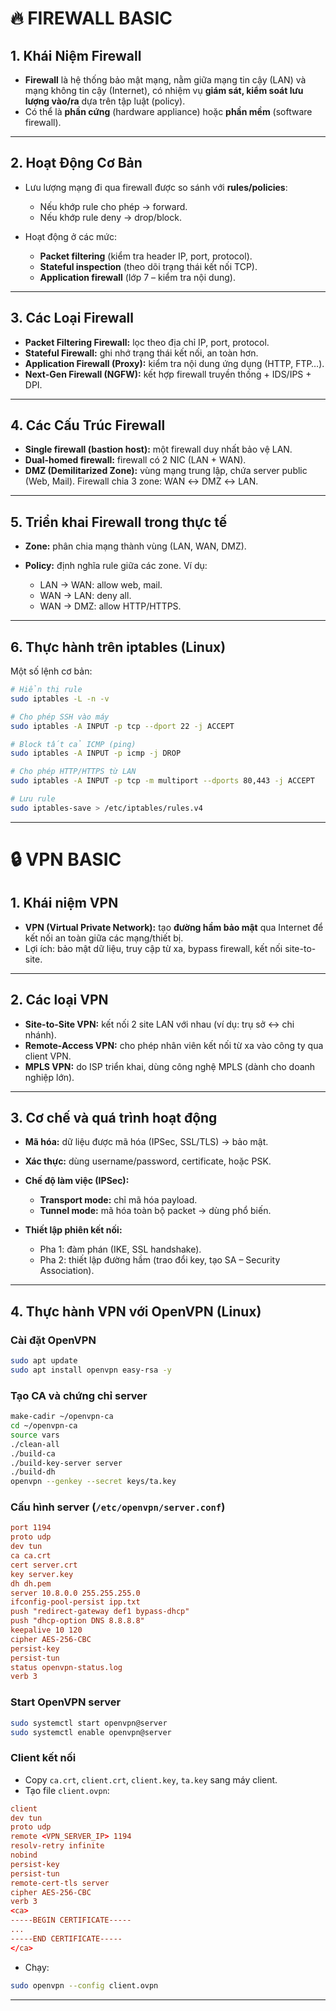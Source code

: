 # 🔥 FIREWALL BASIC

## 1. Khái Niệm Firewall

* **Firewall** là hệ thống bảo mật mạng, nằm giữa mạng tin cậy (LAN) và mạng không tin cậy (Internet), có nhiệm vụ **giám sát, kiểm soát lưu lượng vào/ra** dựa trên tập luật (policy).
* Có thể là **phần cứng** (hardware appliance) hoặc **phần mềm** (software firewall).

---

## 2. Hoạt Động Cơ Bản

* Lưu lượng mạng đi qua firewall được so sánh với **rules/policies**:

  * Nếu khớp rule cho phép → forward.
  * Nếu khớp rule deny → drop/block.
* Hoạt động ở các mức:

  * **Packet filtering** (kiểm tra header IP, port, protocol).
  * **Stateful inspection** (theo dõi trạng thái kết nối TCP).
  * **Application firewall** (lớp 7 – kiểm tra nội dung).

---

## 3. Các Loại Firewall

* **Packet Filtering Firewall:** lọc theo địa chỉ IP, port, protocol.
* **Stateful Firewall:** ghi nhớ trạng thái kết nối, an toàn hơn.
* **Application Firewall (Proxy):** kiểm tra nội dung ứng dụng (HTTP, FTP…).
* **Next-Gen Firewall (NGFW):** kết hợp firewall truyền thống + IDS/IPS + DPI.

---

## 4. Các Cấu Trúc Firewall

* **Single firewall (bastion host):** một firewall duy nhất bảo vệ LAN.
* **Dual-homed firewall:** firewall có 2 NIC (LAN + WAN).
* **DMZ (Demilitarized Zone):** vùng mạng trung lập, chứa server public (Web, Mail). Firewall chia 3 zone: WAN ↔ DMZ ↔ LAN.

---

## 5. Triển khai Firewall trong thực tế

* **Zone:** phân chia mạng thành vùng (LAN, WAN, DMZ).
* **Policy:** định nghĩa rule giữa các zone. Ví dụ:

  * LAN → WAN: allow web, mail.
  * WAN → LAN: deny all.
  * WAN → DMZ: allow HTTP/HTTPS.

---

## 6. Thực hành trên iptables (Linux)

Một số lệnh cơ bản:

```bash
# Hiển thị rule
sudo iptables -L -n -v

# Cho phép SSH vào máy
sudo iptables -A INPUT -p tcp --dport 22 -j ACCEPT

# Block tất cả ICMP (ping)
sudo iptables -A INPUT -p icmp -j DROP

# Cho phép HTTP/HTTPS từ LAN
sudo iptables -A INPUT -p tcp -m multiport --dports 80,443 -j ACCEPT

# Lưu rule
sudo iptables-save > /etc/iptables/rules.v4
```

---

# 🔒 VPN BASIC

## 1. Khái niệm VPN

* **VPN (Virtual Private Network):** tạo **đường hầm bảo mật** qua Internet để kết nối an toàn giữa các mạng/thiết bị.
* Lợi ích: bảo mật dữ liệu, truy cập từ xa, bypass firewall, kết nối site-to-site.

---

## 2. Các loại VPN

* **Site-to-Site VPN:** kết nối 2 site LAN với nhau (ví dụ: trụ sở ↔ chi nhánh).
* **Remote-Access VPN:** cho phép nhân viên kết nối từ xa vào công ty qua client VPN.
* **MPLS VPN:** do ISP triển khai, dùng công nghệ MPLS (dành cho doanh nghiệp lớn).

---

## 3. Cơ chế và quá trình hoạt động

* **Mã hóa:** dữ liệu được mã hóa (IPSec, SSL/TLS) → bảo mật.
* **Xác thực:** dùng username/password, certificate, hoặc PSK.
* **Chế độ làm việc (IPSec):**

  * **Transport mode:** chỉ mã hóa payload.
  * **Tunnel mode:** mã hóa toàn bộ packet → dùng phổ biến.
* **Thiết lập phiên kết nối:**

  * Pha 1: đàm phán (IKE, SSL handshake).
  * Pha 2: thiết lập đường hầm (trao đổi key, tạo SA – Security Association).

---

## 4. Thực hành VPN với OpenVPN (Linux)

### Cài đặt OpenVPN

```bash
sudo apt update
sudo apt install openvpn easy-rsa -y
```

### Tạo CA và chứng chỉ server

```bash
make-cadir ~/openvpn-ca
cd ~/openvpn-ca
source vars
./clean-all
./build-ca
./build-key-server server
./build-dh
openvpn --genkey --secret keys/ta.key
```

### Cấu hình server (`/etc/openvpn/server.conf`)

```conf
port 1194
proto udp
dev tun
ca ca.crt
cert server.crt
key server.key
dh dh.pem
server 10.8.0.0 255.255.255.0
ifconfig-pool-persist ipp.txt
push "redirect-gateway def1 bypass-dhcp"
push "dhcp-option DNS 8.8.8.8"
keepalive 10 120
cipher AES-256-CBC
persist-key
persist-tun
status openvpn-status.log
verb 3
```

### Start OpenVPN server

```bash
sudo systemctl start openvpn@server
sudo systemctl enable openvpn@server
```

### Client kết nối

* Copy `ca.crt`, `client.crt`, `client.key`, `ta.key` sang máy client.
* Tạo file `client.ovpn`:

```conf
client
dev tun
proto udp
remote <VPN_SERVER_IP> 1194
resolv-retry infinite
nobind
persist-key
persist-tun
remote-cert-tls server
cipher AES-256-CBC
verb 3
<ca>
-----BEGIN CERTIFICATE-----
...
-----END CERTIFICATE-----
</ca>
```

* Chạy:

```bash
sudo openvpn --config client.ovpn
```
---
